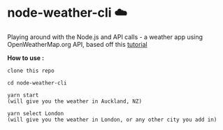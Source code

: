 # node-weather-cli ☁️

Playing around with the Node.js and API calls - a weather app using OpenWeatherMap.org API, based off this [tutorial](https://codeburst.io/build-a-simple-weather-app-with-node-js-in-just-16-lines-of-code-32261690901d)

**How to use :**

```
clone this repo

cd node-weather-cli

yarn start 
(will give you the weather in Auckland, NZ)

yarn select London
(will give you the weather in London, or any other city you add in)
```
